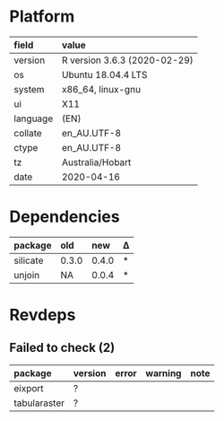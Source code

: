 # Platform

|field    |value                        |
|:--------|:----------------------------|
|version  |R version 3.6.3 (2020-02-29) |
|os       |Ubuntu 18.04.4 LTS           |
|system   |x86_64, linux-gnu            |
|ui       |X11                          |
|language |(EN)                         |
|collate  |en_AU.UTF-8                  |
|ctype    |en_AU.UTF-8                  |
|tz       |Australia/Hobart             |
|date     |2020-04-16                   |

# Dependencies

|package  |old   |new   |Δ  |
|:--------|:-----|:-----|:--|
|silicate |0.3.0 |0.4.0 |*  |
|unjoin   |NA    |0.0.4 |*  |

# Revdeps

## Failed to check (2)

|package      |version |error |warning |note |
|:------------|:-------|:-----|:-------|:----|
|eixport      |?       |      |        |     |
|tabularaster |?       |      |        |     |

